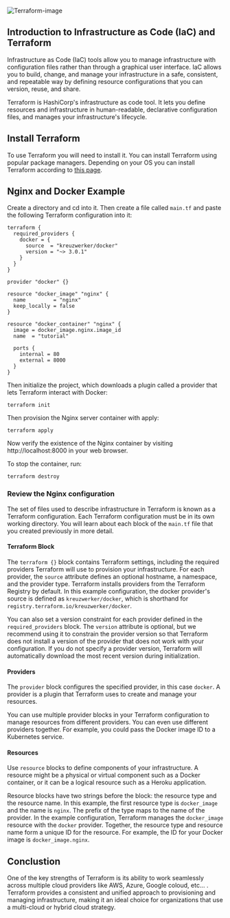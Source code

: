 ![Terraform-image](https://camo.githubusercontent.com/6d6ec94bb2909d75122df9cf17e1940b522a805587c890a2e37a57eba61f7eb1/68747470733a2f2f7777772e6461746f636d732d6173736574732e636f6d2f323838352f313632393934313234322d6c6f676f2d7465727261666f726d2d6d61696e2e737667)

## Introduction to Infrastructure as Code (IaC) and Terraform
  
Infrastructure as Code (IaC) tools allow you to manage infrastructure with configuration files rather than through a graphical user interface. IaC allows you to build, change, and manage your infrastructure in a safe, consistent, and repeatable way by defining resource configurations that you can version, reuse, and share.

Terraform is HashiCorp's infrastructure as code tool. It lets you define resources and infrastructure in human-readable, declarative configuration files, and manages your infrastructure's lifecycle.

## Install Terraform
To use Terraform you will need to install it. You can install Terraform using popular package managers. Depending on your OS you can install Terraform according to [this page](https://developer.hashicorp.com/terraform/tutorials/docker-get-started/install-cli).

## Nginx and Docker Example
Create a directory and cd into it. Then create a file called `main.tf` and paste the following Terraform configuration into it:

```hcl
terraform {
  required_providers {
    docker = {
      source  = "kreuzwerker/docker"
      version = "~> 3.0.1"
    }
  }
}

provider "docker" {}

resource "docker_image" "nginx" {
  name         = "nginx"
  keep_locally = false
}

resource "docker_container" "nginx" {
  image = docker_image.nginx.image_id
  name  = "tutorial"

  ports {
    internal = 80
    external = 8000
  }
}
```

Then initialize the project, which downloads a plugin called a provider that lets Terraform interact with Docker:
```shell
terraform init
```

Then provision the Nginx server container with apply:
```shell
terraform apply
```

Now verify the existence of the Nginx container by visiting http://localhost:8000 in your web browser.

To stop the container, run:
```shell
terraform destroy
```

### Review the Nginx configuration

The set of files used to describe infrastructure in Terraform is known as a Terraform configuration. Each Terraform configuration must be in its own working directory. You will learn about each block of the `main.tf` file that you created previously in more detail.

#### Terraform Block

The `terraform {}` block contains Terraform settings, including the required providers Terraform will use to provision your infrastructure. For each provider, the `source` attribute defines an optional hostname, a namespace, and the provider type. Terraform installs providers from the Terraform Registry by default. In this example configuration, the docker provider's source is defined as `kreuzwerker/docker`, which is shorthand for `registry.terraform.io/kreuzwerker/docker`.

You can also set a version constraint for each provider defined in the `required_providers` block. The `version` attribute is optional, but we recommend using it to constrain the provider version so that Terraform does not install a version of the provider that does not work with your configuration. If you do not specify a provider version, Terraform will automatically download the most recent version during initialization.


#### Providers

The `provider` block configures the specified provider, in this case `docker`. A provider is a plugin that Terraform uses to create and manage your resources.

You can use multiple provider blocks in your Terraform configuration to manage resources from different providers. You can even use different providers together. For example, you could pass the Docker image ID to a Kubernetes service.

#### Resources
Use `resource` blocks to define components of your infrastructure. A resource might be a physical or virtual component such as a Docker container, or it can be a logical resource such as a Heroku application.

Resource blocks have two strings before the block: the resource type and the resource name. In this example, the first resource type is `docker_image` and the name is `nginx`. The prefix of the type maps to the name of the provider. In the example configuration, Terraform manages the `docker_image` resource with the `docker` provider. Together, the resource type and resource name form a unique ID for the resource. For example, the ID for your Docker image is `docker_image.nginx`.


## Conclustion
One of the key strengths of Terraform is its ability to work seamlessly across multiple cloud providers like AWS, Azure, Google coloud, etc... . Terraform provides a consistent and unified approach to provisioning and managing infrastructure, making it an ideal choice for organizations that use a multi-cloud or hybrid cloud strategy.
